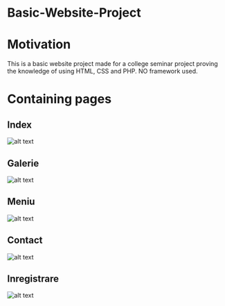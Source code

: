 # Basic-Website-Project


# Motivation
This is a basic website project made for a college seminar project proving the knowledge of using HTML, CSS and PHP.
NO framework used.

# Containing pages

## Index
![alt text](https://i.imgur.com/L1HRBd9.jpg)

## Galerie
![alt text](https://i.imgur.com/huRM6tJ.jpg)

## Meniu
![alt text](https://i.imgur.com/CRuIkJk.jpg)

## Contact
![alt text](https://i.imgur.com/WhMm1gF.jpg)

## Inregistrare
![alt text](https://i.imgur.com/nO9UPcH.jpg)


